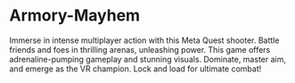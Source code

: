 # Armory-Mayhem
Immerse in intense multiplayer action with this Meta Quest shooter. Battle friends and foes in thrilling arenas, unleashing power. This game offers adrenaline-pumping gameplay and stunning visuals. Dominate, master aim, and emerge as the VR champion. Lock and load for ultimate combat!

